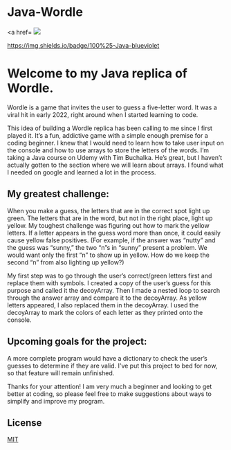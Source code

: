 # Java-Wordle

<a href= <img src="https://img.shields.io/badge/100%25-Java-blueviolet"/></a>
        
https://img.shields.io/badge/100%25-Java-blueviolet



# Welcome to my Java replica of Wordle. 
Wordle is a game that invites the user to guess a five-letter word. It was a viral hit in early 2022, right around when I started learning to code.



This idea of building a Wordle replica has been calling to me since I first played it. It’s a fun, addictive game with a simple enough premise for a coding beginner. I knew that I would need to learn how to take user input on the console and how to use arrays to store the letters of the words. I’m taking a Java course on Udemy with Tim Buchalka. He’s great, but I haven’t actually gotten to the section where we will learn about arrays. I found what I needed on google and learned a lot in the process.


## My greatest challenge: 
When you make a guess, the letters that are in the correct spot light up green. The letters that are in the word, but not in the right place, light up yellow. My toughest challenge was figuring out how to mark the yellow letters. If a letter appears in the guess word more than once, it could easily cause yellow false positives. (For example, if the answer was “nutty” and the guess was “sunny,” the two “n”s in “sunny” present a problem. We would want only the first “n” to show up in yellow. How do we keep the second “n” from also lighting up yellow?)


My first step was to go through the user’s correct/green letters first and replace them with symbols. I created a copy of the user’s guess for this purpose and called it the decoyArray. Then I made a nested loop to search through the answer array and compare it to the decoyArray. As yellow letters appeared, I also replaced them in the decoyArray. I used the decoyArray to mark the colors of each letter as they printed onto the console. 



## Upcoming goals for the project:   
A more complete program would have a dictionary to check the user’s guesses to determine if they are valid. I've put this project to bed for now, so that feature will remain unfinished. 



Thanks for your attention! I am very much a beginner and looking to get better at coding, so please feel free to make suggestions about ways to simplify and improve my program.


## License
[MIT](https://choosealicense.com/licenses/mit/)


